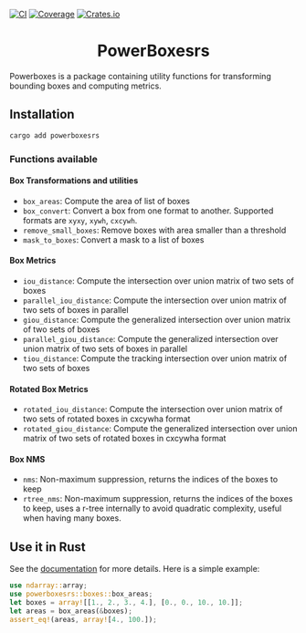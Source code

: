 [![CI](https://github.com/smirkey/powerboxes/actions/workflows/ci.yml/badge.svg)](https://github.com/smirkey/powerboxes/actions/workflows/ci.yml)
[![Coverage](https://codecov.io/gh/smirkey/powerboxes/branch/main/graph/badge.svg)](https://codecov.io/gh/smirkey/powerboxes)
[![Crates.io](https://img.shields.io/crates/v/powerboxesrs.svg)](https://crates.io/crates/powerboxesrs)

# <div align="center"> PowerBoxesrs </div>
Powerboxes is a package containing utility functions for transforming bounding boxes and computing metrics.

## Installation

```bash
cargo add powerboxesrs
```

### Functions available
#### Box Transformations and utilities
- `box_areas`: Compute the area of list of boxes
- `box_convert`: Convert a box from one format to another. Supported formats are `xyxy`, `xywh`, `cxcywh`.
- `remove_small_boxes`: Remove boxes with area smaller than a threshold
- `mask_to_boxes`: Convert a mask to a list of boxes

#### Box Metrics
- `iou_distance`: Compute the intersection over union matrix of two sets of boxes
- `parallel_iou_distance`: Compute the intersection over union matrix of two sets of boxes in parallel
- `giou_distance`: Compute the generalized intersection over union matrix of two sets of boxes
- `parallel_giou_distance`: Compute the generalized intersection over union matrix of two sets of boxes in parallel
- `tiou_distance`: Compute the tracking intersection over union matrix of two sets of boxes

#### Rotated Box Metrics
- `rotated_iou_distance`: Compute the intersection over union matrix of two sets of rotated boxes in cxcywha format
- `rotated_giou_distance`: Compute the generalized intersection over union matrix of two sets of rotated boxes in cxcywha format

#### Box NMS
- `nms`: Non-maximum suppression, returns the indices of the boxes to keep
- `rtree_nms`: Non-maximum suppression, returns the indices of the boxes to keep, uses a r-tree internally to avoid quadratic complexity, useful when having many boxes.


## Use it in Rust
See the [documentation](https://docs.rs/powerboxesrs) for more details.
Here is a simple example:
```rust
use ndarray::array;
use powerboxesrs::boxes::box_areas;
let boxes = array![[1., 2., 3., 4.], [0., 0., 10., 10.]];
let areas = box_areas(&boxes);
assert_eq!(areas, array![4., 100.]);
```

